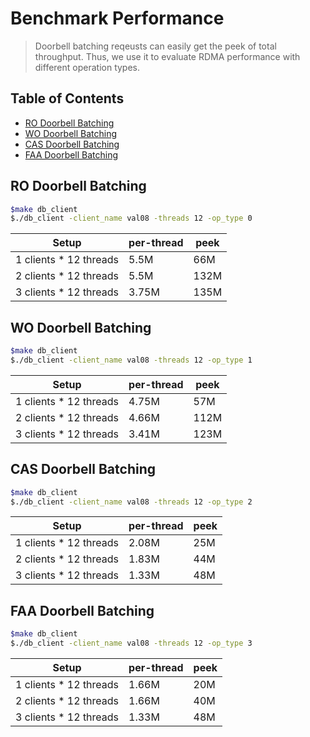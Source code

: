 # Benchmark Performance

> Doorbell batching reqeusts can easily get the peek of total throughput. 
Thus, we use it to evaluate RDMA performance with different operation types.

## Table of Contents

* [RO Doorbell Batching](#ro_db)
* [WO Doorbell Batching](#wo_db)
* [CAS Doorbell Batching](#cas_db)
* [FAA Doorbell Batching](#faa_db)


<a  name="ro_db"></a>

## RO Doorbell Batching

```bash
$make db_client
$./db_client -client_name val08 -threads 12 -op_type 0
```

   |          Setup          | per-thread | peek    |
   | ----------------------- | ---------- | ------- |
   | 1 clients * 12 threads  | 5.5M       | 66M     |
   | 2 clients * 12 threads  | 5.5M       | 132M    |
   | 3 clients * 12 threads  | 3.75M      | 135M    |


<a  name="wo_db"></a>

## WO Doorbell Batching

```bash
$make db_client
$./db_client -client_name val08 -threads 12 -op_type 1
```

   |          Setup          | per-thread | peek    |
   | ----------------------- | ---------- | ------- |
   | 1 clients * 12 threads  | 4.75M      | 57M     |
   | 2 clients * 12 threads  | 4.66M      | 112M    |
   | 3 clients * 12 threads  | 3.41M      | 123M    |


<a  name="cas_db"></a>

## CAS Doorbell Batching

```bash
$make db_client
$./db_client -client_name val08 -threads 12 -op_type 2
```

   |          Setup          | per-thread | peek    |
   | ----------------------- | ---------- | ------- |
   | 1 clients * 12 threads  | 2.08M      | 25M     |
   | 2 clients * 12 threads  | 1.83M      | 44M     |
   | 3 clients * 12 threads  | 1.33M      | 48M     |



<a  name="faa_db"></a>

## FAA Doorbell Batching

```bash
$make db_client
$./db_client -client_name val08 -threads 12 -op_type 3
```

   |          Setup          | per-thread | peek    |
   | ----------------------- | ---------- | ------- |
   | 1 clients * 12 threads  | 1.66M      | 20M     |
   | 2 clients * 12 threads  | 1.66M      | 40M     |
   | 3 clients * 12 threads  | 1.33M      | 48M     |